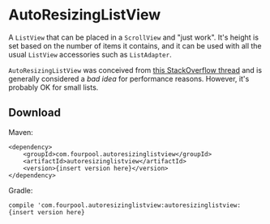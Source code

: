 AutoResizingListView
====================

A `ListView` that can be placed in a `ScrollView` and "just work". It's height is set based on the number of items it contains, and it can be used with all the usual `ListView` accessories such as `ListAdapter`.

`AutoResizingListView` was conceived from [this StackOverflow thread](http://stackoverflow.com/questions/3495890/how-can-i-put-a-listview-into-a-scrollview-without-it-collapsing) and is generally considered a *bad idea* for performance reasons. However, it's probably OK for small lists.

Download
--------
Maven:
```
<dependency>
    <groupId>com.fourpool.autoresizinglistview</groupId>
    <artifactId>autoresizinglistview</artifactId>
    <version>{insert version here}</version>
</dependency>
```

Gradle:
```
compile 'com.fourpool.autoresizinglistview:autoresizinglistview:{insert version here}
```
